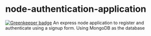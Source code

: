 # node-authentication-application

[![Greenkeeper badge](https://badges.greenkeeper.io/abdulhannanali/node-authentication-application.svg)](https://greenkeeper.io/)
An express node application to register and authenticate using a signup form. Using MongoDB as the database
